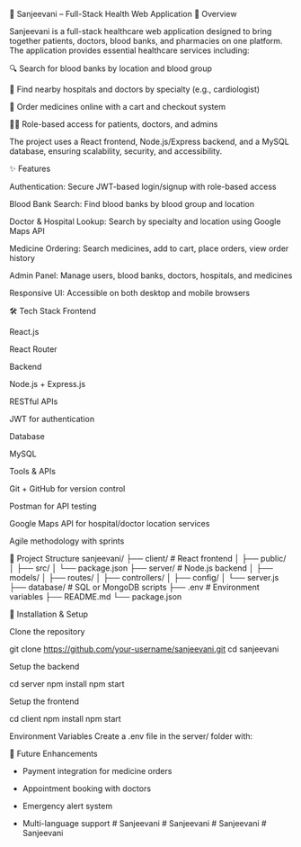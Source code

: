 🏥 Sanjeevani – Full-Stack Health Web Application
📌 Overview

Sanjeevani is a full-stack healthcare web application designed to bring together patients, doctors, blood banks, and pharmacies on one platform. The application provides essential healthcare services including:

🔍 Search for blood banks by location and blood group

🏨 Find nearby hospitals and doctors by specialty (e.g., cardiologist)

💊 Order medicines online with a cart and checkout system

👩‍⚕️ Role-based access for patients, doctors, and admins

The project uses a React frontend, Node.js/Express backend, and a MySQL database, ensuring scalability, security, and accessibility.

✨ Features

Authentication: Secure JWT-based login/signup with role-based access

Blood Bank Search: Find blood banks by blood group and location

Doctor & Hospital Lookup: Search by specialty and location using Google Maps API

Medicine Ordering: Search medicines, add to cart, place orders, view order history

Admin Panel: Manage users, blood banks, doctors, hospitals, and medicines

Responsive UI: Accessible on both desktop and mobile browsers

🛠 Tech Stack
Frontend

React.js

React Router

Backend

Node.js + Express.js

RESTful APIs

JWT for authentication

Database

 MySQL

Tools & APIs

Git + GitHub for version control

Postman for API testing

Google Maps API for hospital/doctor location services

Agile methodology with sprints

📂 Project Structure
sanjeevani/
├── client/              # React frontend
│   ├── public/
│   ├── src/
│   └── package.json
├── server/              # Node.js backend
│   ├── models/
│   ├── routes/
│   ├── controllers/
│   ├── config/
│   └── server.js
├── database/            # SQL or MongoDB scripts
├── .env                 # Environment variables
├── README.md
└── package.json

🚀 Installation & Setup

Clone the repository

git clone https://github.com/your-username/sanjeevani.git
cd sanjeevani


Setup the backend

cd server
npm install
npm start


Setup the frontend

cd client
npm install
npm start


Environment Variables
Create a .env file in the server/ folder with:

📌 Future Enhancements

- Payment integration for medicine orders

- Appointment booking with doctors

- Emergency alert system

- Multi-language support
#   S a n j e e v a n i  
 #   S a n j e e v a n i  
 #   S a n j e e v a n i  
 #   S a n j e e v a n i  
 
